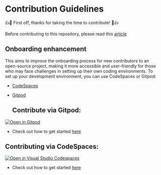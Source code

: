 # Contribution Guidelines
:+1::tada: First off, thanks for taking the time to contribute! :tada::+1:

Before contributing to this repository, please read this [article](https://hashnode.com/post/clneirt08000309ihcpx41vxs) 

## Onboarding enhancement

This aims to improve the onboarding process for new contributors to an open-source project, making it more accessible and user-friendly for those who may face challenges in setting up their own coding environments.
To set up your development environment, you can use CodeSpaces or Gitpod:
- [CodeSpaces](https://github.com/features/codespaces)
- [Gitpod](https://www.gitpod.io/)

   ## Contribute via Gitpod:
[![Open in Gitpod](https://gitpod.io/button/open-in-gitpod.svg)](https://gitpod.io/#https://github.com/Chimoney/Community-projects)


- Check out how to get started [here](https://www.gitpod.io/docs/introduction)

## Contributing via CodeSpaces:
[![Open in Visual Studio Codespaces](https://github.com/Lymah123/chimoney-community-projects/blob/main/images/VSLogo2.png)](https://codespaces.new/Chimoney/chimoney-community-projects)

- Check out how to get started [here](https://docs.github.com/en/codespaces)
